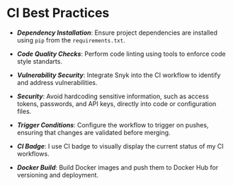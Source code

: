 # CI Best Practices

- **_Dependency Installation_**: Ensure project dependencies are installed using `pip` from the `requirements.txt`.

- **_Code Quality Checks_**: Perform code linting using tools to enforce code style standarts.

- **_Vulnerability Security_**: Integrate Snyk into the CI workflow to identify and address vulnerabilities.

- **_Security_**: Avoid hardcoding sensitive information, such as access tokens, passwords, and API keys, directly into
  code or configuration files.

- **_Trigger Conditions_**: Configure the workflow to trigger on pushes, ensuring that changes are validated before
  merging.

- **_CI Badge_**: I use CI badge to visually display the current status of my CI workflows.

- **_Docker Build_**: Build Docker images and push them to Docker Hub for versioning and deployment.